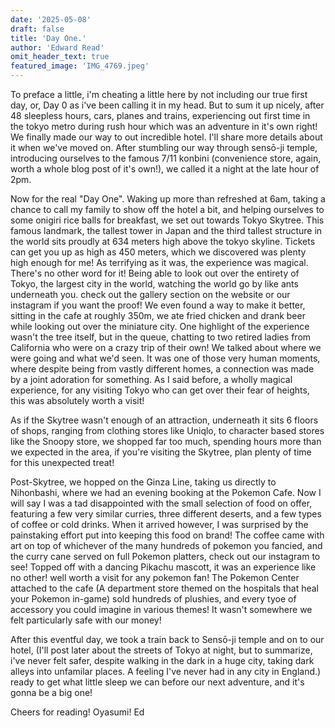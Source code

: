 ```yaml
---
date: '2025-05-08'
draft: false
title: 'Day One.'
author: 'Edward Read'
omit_header_text: true
featured_image: 'IMG_4769.jpeg'
---
```


To preface a little, i'm cheating a little here by not including our true first day, or, Day 0 as i've been calling it in my head. But to sum it up nicely, after 48 sleepless hours, cars, planes and trains, experiencing out first time in the tokyo metro during rush hour which was an adventure in it's own right! We finally made our way to out incredible hotel. I'll share more details about it when we've moved on. After stumbling our way through sensō-ji temple, introducing ourselves to the famous 7/11 konbini (convenience store, again, worth a whole blog post of it's own!), we called it a night at the late hour of 2pm.

Now for the real "Day One". Waking up more than refreshed at 6am, taking a chance to call my family to show off the hotel a bit, and helping ourselves to some onigiri rice balls for breakfast, we set out towards Tokyo Skytree. This famous landmark, the tallest tower in Japan and the third tallest structure in the world sits proudly at 634 meters high above the tokyo skyline. Tickets can get you up as high as 450 meters, which we discovered was plenty high enough for me! As terrifying as it was, the experience was magical. There's no other word for it! Being able to look out over the entirety of Tokyo, the largest city in the world, watching the world go by like ants underneath you. check out the gallery section on the website or our instagram if you want the proof! We even found a way to make it better, sitting in the cafe at roughly 350m, we ate fried chicken and drank beer while looking out over the miniature city. One highlight of the experience wasn't the tree itself, but in the queue, chatting to two retired ladies from California who were on a crazy trip of their own! We talked about where we were going and what we'd seen. It was one of those very human moments, where despite being from vastly different homes, a connection was made by a joint adoration for something. As I said before, a wholly magical experience, for any visiting Tokyo who can get over their fear of heights, this was absolutely worth a visit!

As if the Skytree wasn't enough of an attraction, underneath it sits 6 floors of shops, ranging from clothing stores like Uniqlo, to character based stores like the Snoopy store, we shopped far too much, spending hours more than we expected in the area, if you're visiting the Skytree, plan plenty of time for this unexpected treat!

Post-Skytree, we hopped on the Ginza Line, taking us directly to Nihonbashi, where we had an evening booking at the Pokemon Cafe. Now I will say I was a tad disappointed with the small selection of food on offer, featuring a few very similar curries, three different deserts, and a few types of coffee or cold drinks. When it arrived however, I was surprised by the painstaking effort put into keeping this food on brand! The coffee came with art on top of whichever of the many hundreds of pokemon you fancied, and the curry cane served on full Pokemon platters, check out our instagram to see! Topped off with a dancing Pikachu mascott, it was an experience like no other! well worth a visit for any pokemon fan! The Pokemon Center attached to the cafe (A department store themed on the hospitals that heal your Pokemon in-game) sold hundreds of plushies, and every tyoe of accessory you could imagine in various themes! It wasn't somewhere we felt particularly safe with our money!

After this eventful day, we took a train back to Sensō-ji temple and on to our hotel, (I'll post later about the streets of Tokyo at night, but to summarize, i've never felt safer, despite walking in the dark in a huge city, taking dark alleys into unfamilar places. A feeling I've never had in any city in England.) ready to get what little sleep we can before our next adventure, and it's gonna be a big one!

Cheers for reading!
Oyasumi! 
Ed